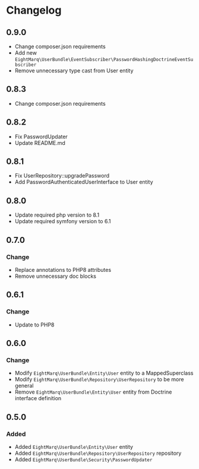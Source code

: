 # Changelog

## 0.9.0

* Change composer.json requirements
* Add new `EightMarq\UserBundle\EventSubscriber\PasswordHashingDoctrineEventSubscriber`
* Remove unnecessary type cast from User entity

## 0.8.3

* Change composer.json requirements

## 0.8.2

* Fix PasswordUpdater
* Update README.md

## 0.8.1

* Fix UserRepository::upgradePassword 
* Add PasswordAuthenticatedUserInterface to User entity

## 0.8.0

* Update required php version to 8.1
* Update required symfony version to 6.1

## 0.7.0

### Change

* Replace annotations to PHP8 attributes
* Remove unnecessary doc blocks

## 0.6.1

### Change 

* Update to PHP8 

## 0.6.0

### Change

* Modify `EightMarq\UserBundle\Entity\User` entity to a MappedSuperclass
* Modify `EightMarq\UserBundle\Repository\UserRepository` to be more general
* Remove `EightMarq\UserBundle\Entity\User` entity from Doctrine interface definition

## 0.5.0

### Added

* Added `EightMarq\UserBundle\Entity\User` entity
* Added `EightMarq\UserBundle\Repository\UserRepository` repository
* Added `EightMarq\UserBundle\Security\PasswordUpdater`